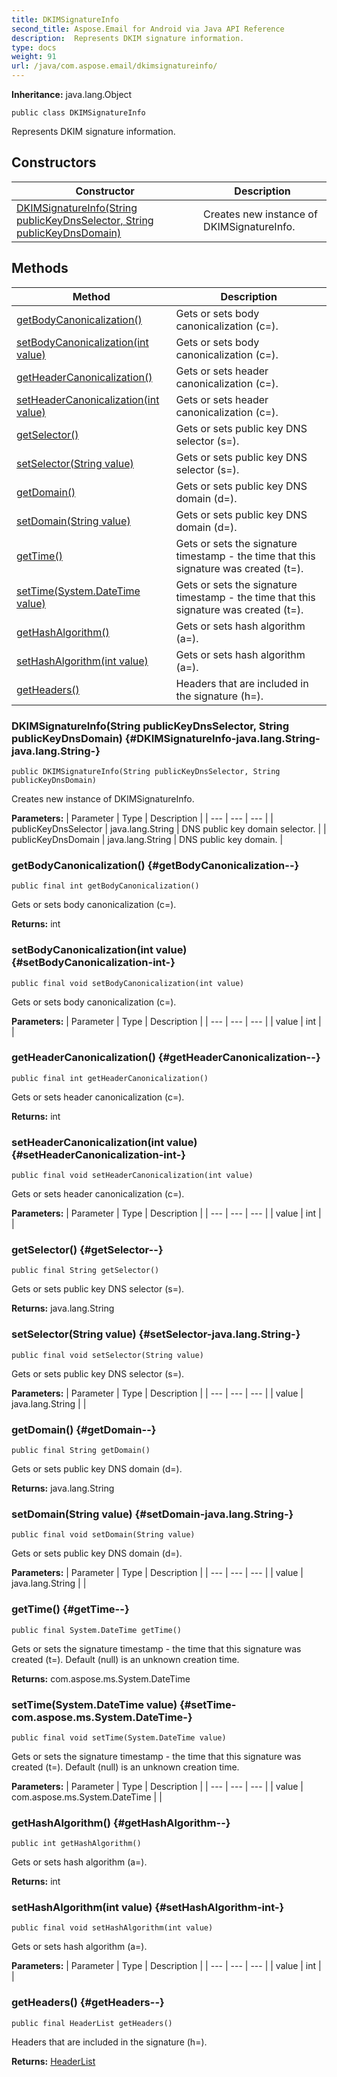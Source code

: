 ```yaml
---
title: DKIMSignatureInfo
second_title: Aspose.Email for Android via Java API Reference
description:  Represents DKIM signature information.
type: docs
weight: 91
url: /java/com.aspose.email/dkimsignatureinfo/
---
```

**Inheritance:**
java.lang.Object
```
public class DKIMSignatureInfo
```

Represents DKIM signature information.
## Constructors

| Constructor | Description |
| --- | --- |
| [DKIMSignatureInfo(String publicKeyDnsSelector, String publicKeyDnsDomain)](#DKIMSignatureInfo-java.lang.String-java.lang.String-) | Creates new instance of DKIMSignatureInfo. |
## Methods

| Method | Description |
| --- | --- |
| [getBodyCanonicalization()](#getBodyCanonicalization--) | Gets or sets body canonicalization (c=). |
| [setBodyCanonicalization(int value)](#setBodyCanonicalization-int-) | Gets or sets body canonicalization (c=). |
| [getHeaderCanonicalization()](#getHeaderCanonicalization--) | Gets or sets header canonicalization (c=). |
| [setHeaderCanonicalization(int value)](#setHeaderCanonicalization-int-) | Gets or sets header canonicalization (c=). |
| [getSelector()](#getSelector--) | Gets or sets public key DNS selector (s=). |
| [setSelector(String value)](#setSelector-java.lang.String-) | Gets or sets public key DNS selector (s=). |
| [getDomain()](#getDomain--) | Gets or sets public key DNS domain (d=). |
| [setDomain(String value)](#setDomain-java.lang.String-) | Gets or sets public key DNS domain (d=). |
| [getTime()](#getTime--) | Gets or sets the signature timestamp - the time that this signature was created (t=). |
| [setTime(System.DateTime value)](#setTime-com.aspose.ms.System.DateTime-) | Gets or sets the signature timestamp - the time that this signature was created (t=). |
| [getHashAlgorithm()](#getHashAlgorithm--) | Gets or sets hash algorithm (a=). |
| [setHashAlgorithm(int value)](#setHashAlgorithm-int-) | Gets or sets hash algorithm (a=). |
| [getHeaders()](#getHeaders--) | Headers that are included in the signature (h=). |
### DKIMSignatureInfo(String publicKeyDnsSelector, String publicKeyDnsDomain) {#DKIMSignatureInfo-java.lang.String-java.lang.String-}
```
public DKIMSignatureInfo(String publicKeyDnsSelector, String publicKeyDnsDomain)
```


Creates new instance of DKIMSignatureInfo.

**Parameters:**
| Parameter | Type | Description |
| --- | --- | --- |
| publicKeyDnsSelector | java.lang.String | DNS public key domain selector. |
| publicKeyDnsDomain | java.lang.String | DNS public key domain. |

### getBodyCanonicalization() {#getBodyCanonicalization--}
```
public final int getBodyCanonicalization()
```


Gets or sets body canonicalization (c=).

**Returns:**
int
### setBodyCanonicalization(int value) {#setBodyCanonicalization-int-}
```
public final void setBodyCanonicalization(int value)
```


Gets or sets body canonicalization (c=).

**Parameters:**
| Parameter | Type | Description |
| --- | --- | --- |
| value | int |  |

### getHeaderCanonicalization() {#getHeaderCanonicalization--}
```
public final int getHeaderCanonicalization()
```


Gets or sets header canonicalization (c=).

**Returns:**
int
### setHeaderCanonicalization(int value) {#setHeaderCanonicalization-int-}
```
public final void setHeaderCanonicalization(int value)
```


Gets or sets header canonicalization (c=).

**Parameters:**
| Parameter | Type | Description |
| --- | --- | --- |
| value | int |  |

### getSelector() {#getSelector--}
```
public final String getSelector()
```


Gets or sets public key DNS selector (s=).

**Returns:**
java.lang.String
### setSelector(String value) {#setSelector-java.lang.String-}
```
public final void setSelector(String value)
```


Gets or sets public key DNS selector (s=).

**Parameters:**
| Parameter | Type | Description |
| --- | --- | --- |
| value | java.lang.String |  |

### getDomain() {#getDomain--}
```
public final String getDomain()
```


Gets or sets public key DNS domain (d=).

**Returns:**
java.lang.String
### setDomain(String value) {#setDomain-java.lang.String-}
```
public final void setDomain(String value)
```


Gets or sets public key DNS domain (d=).

**Parameters:**
| Parameter | Type | Description |
| --- | --- | --- |
| value | java.lang.String |  |

### getTime() {#getTime--}
```
public final System.DateTime getTime()
```


Gets or sets the signature timestamp - the time that this signature was created (t=). Default (null) is an unknown creation time.

**Returns:**
com.aspose.ms.System.DateTime
### setTime(System.DateTime value) {#setTime-com.aspose.ms.System.DateTime-}
```
public final void setTime(System.DateTime value)
```


Gets or sets the signature timestamp - the time that this signature was created (t=). Default (null) is an unknown creation time.

**Parameters:**
| Parameter | Type | Description |
| --- | --- | --- |
| value | com.aspose.ms.System.DateTime |  |

### getHashAlgorithm() {#getHashAlgorithm--}
```
public int getHashAlgorithm()
```


Gets or sets hash algorithm (a=).

**Returns:**
int
### setHashAlgorithm(int value) {#setHashAlgorithm-int-}
```
public final void setHashAlgorithm(int value)
```


Gets or sets hash algorithm (a=).

**Parameters:**
| Parameter | Type | Description |
| --- | --- | --- |
| value | int |  |

### getHeaders() {#getHeaders--}
```
public final HeaderList getHeaders()
```


Headers that are included in the signature (h=).

**Returns:**
[HeaderList](../../com.aspose.email/headerlist)
